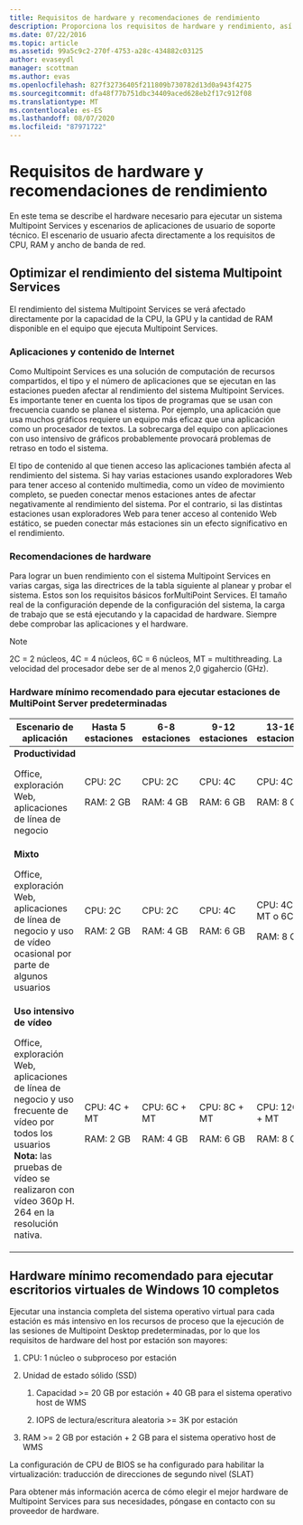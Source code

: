 ```yaml
---
title: Requisitos de hardware y recomendaciones de rendimiento
description: Proporciona los requisitos de hardware y rendimiento, así como recomendaciones para Multipoint Services
ms.date: 07/22/2016
ms.topic: article
ms.assetid: 99a5c9c2-270f-4753-a28c-434882c03125
author: evaseydl
manager: scottman
ms.author: evas
ms.openlocfilehash: 827f32736405f211809b730782d13d0a943f4275
ms.sourcegitcommit: dfa48f77b751dbc34409aced628eb2f17c912f08
ms.translationtype: MT
ms.contentlocale: es-ES
ms.lasthandoff: 08/07/2020
ms.locfileid: "87971722"
---
```

# <a name="hardware-requirements-and-performance-recommendations"></a>Requisitos de hardware y recomendaciones de rendimiento
En este tema se describe el hardware necesario para ejecutar un sistema Multipoint Services y escenarios de aplicaciones de usuario de soporte técnico. El escenario de usuario afecta directamente a los requisitos de CPU, RAM y ancho de banda de red.

## <a name="optimize-multipoint-services-system-performance"></a>Optimizar el rendimiento del sistema Multipoint Services
El rendimiento del sistema Multipoint Services se verá afectado directamente por la capacidad de la CPU, la GPU y la cantidad de RAM disponible en el equipo que ejecuta Multipoint Services.

### <a name="applications-and-internet-content"></a>Aplicaciones y contenido de Internet
Como Multipoint Services es una solución de computación de recursos compartidos, el tipo y el número de aplicaciones que se ejecutan en las estaciones pueden afectar al rendimiento del sistema Multipoint Services. Es importante tener en cuenta los tipos de programas que se usan con frecuencia cuando se planea el sistema. Por ejemplo, una aplicación que usa muchos gráficos requiere un equipo más eficaz que una aplicación como un procesador de textos. La sobrecarga del equipo con aplicaciones con uso intensivo de gráficos probablemente provocará problemas de retraso en todo el sistema.

El tipo de contenido al que tienen acceso las aplicaciones también afecta al rendimiento del sistema. Si hay varias estaciones usando exploradores Web para tener acceso al contenido multimedia, como un vídeo de movimiento completo, se pueden conectar menos estaciones antes de afectar negativamente al rendimiento del sistema. Por el contrario, si las distintas estaciones usan exploradores Web para tener acceso al contenido Web estático, se pueden conectar más estaciones sin un efecto significativo en el rendimiento.

### <a name="hardware-recommendations"></a>Recomendaciones de hardware
Para lograr un buen rendimiento con el sistema Multipoint Services en varias cargas, siga las directrices de la tabla siguiente al planear y probar el sistema. Estos son los requisitos básicos forMultiPoint Services. El tamaño real de la configuración depende de la configuración del sistema, la carga de trabajo que se está ejecutando y la capacidad de hardware. Siempre debe comprobar las aplicaciones y el hardware.

> [!NOTE]
> 2C = 2 núcleos, 4C = 4 núcleos, 6C = 6 núcleos, MT = multithreading. La velocidad del procesador debe ser de al menos 2,0 gigahercio (GHz).

### <a name="minimum-recommended-hardware-for-running-default-multipoint-server-stations"></a>Hardware mínimo recomendado para ejecutar estaciones de MultiPoint Server predeterminadas

|Escenario de aplicación|Hasta 5 estaciones|6-8 estaciones|9-12 estaciones|13-16 estaciones|17-20 estaciones|21-24 estaciones|
|------------------------|----------------------|-------------------|------------------|-------------------|-------------------|-----------------|
|**Productividad**<p>Office, exploración Web, aplicaciones de línea de negocio|CPU: 2C<p>RAM: 2 GB|CPU: 2C<p>RAM: 4 GB|CPU: 4C<p>RAM: 6 GB|CPU: 4C<p>RAM: 8 GB|CPU: 4C + MT o 6C<p>RAM: 10 GB| CPU: 6C + MT<p>RAM: 12 GB|
|**Mixto**<p>Office, exploración Web, aplicaciones de línea de negocio y uso de vídeo ocasional por parte de algunos usuarios|CPU: 2C<p>RAM: 2 GB|CPU: 2C<p>RAM: 4 GB|CPU: 4C<p>RAM: 6 GB|CPU: 4C + MT o 6C<p>RAM: 8 GB|CPU: 6C + MT<p>RAM: 10 GB| CPU: 6C + MT<p>RAM: 12 GB|
|**Uso intensivo de vídeo**<p>Office, exploración Web, aplicaciones de línea de negocio y uso frecuente de vídeo por todos los usuarios **Nota:** las pruebas de vídeo se realizaron con vídeo 360p H. 264 en la resolución nativa.|CPU: 4C + MT<p>RAM: 2 GB|CPU: 6C + MT<p>RAM: 4 GB|CPU: 8C + MT<p>RAM: 6 GB|CPU: 12C + MT<p>RAM: 8 GB|CPU: 16C + MT<p>RAM: 10 GB<p>-Cliente ligero: RemoteFX<br />-Vídeo USB no recomendado| CPU: 20C + MT<p>RAM: 12 GB<p>-Cliente ligero: RemoteFX<br />-Vídeo USB no recomendado|

## <a name="minimum-recommended-hardware-for-running-full-windows-10-virtual-desktops"></a>Hardware mínimo recomendado para ejecutar escritorios virtuales de Windows 10 completos
Ejecutar una instancia completa del sistema operativo virtual para cada estación es más intensivo en los recursos de proceso que la ejecución de las sesiones de Multipoint Desktop predeterminadas, por lo que los requisitos de hardware del host por estación son mayores:

1.  CPU: 1 núcleo o subproceso por estación

2.  Unidad de estado sólido (SSD)

    1.  Capacidad >= 20 GB por estación + 40 GB para el sistema operativo host de WMS

    2.  IOPS de lectura/escritura aleatoria >= 3K por estación

3.  RAM >= 2 GB por estación + 2 GB para el sistema operativo host de WMS

La configuración de CPU de BIOS se ha configurado para habilitar la virtualización: traducción de direcciones de segundo nivel (SLAT)

Para obtener más información acerca de cómo elegir el mejor hardware de Multipoint Services para sus necesidades, póngase en contacto con su proveedor de hardware.